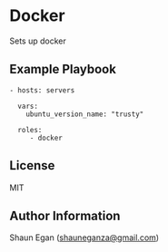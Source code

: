 Docker
=========

Sets up docker

Example Playbook
----------------

    - hosts: servers

      vars:
        ubuntu_version_name: "trusty"

      roles:
         - docker

License
-------

MIT

Author Information
------------------

Shaun Egan (shauneganza@gmail.com)
